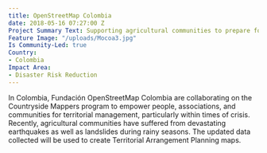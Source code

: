```yaml
---
title: OpenStreetMap Colombia
date: 2018-05-16 07:27:00 Z
Project Summary Text: Supporting agricultural communities to prepare for disasters
Feature Image: "/uploads/Mocoa3.jpg"
Is Community-Led: true
Country:
- Colombia
Impact Area:
- Disaster Risk Reduction
---
```


In Colombia, Fundación OpenStreetMap Colombia are collaborating on the Countryside Mappers program to empower people, associations, and communities for territorial management, particularly within times of crisis. Recently, agricultural communities have suffered from devastating earthquakes as well as landslides during rainy seasons. The updated data collected will be used to create Territorial Arrangement Planning maps.